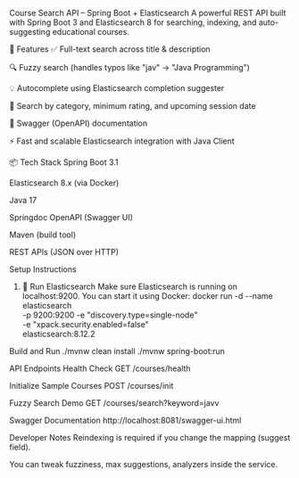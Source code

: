 Course Search API – Spring Boot + Elasticsearch
A powerful REST API built with Spring Boot 3 and Elasticsearch 8 for searching, indexing, and auto-suggesting educational courses.

🚀 Features
✅ Full-text search across title & description

🔍 Fuzzy search (handles typos like "jav" → "Java Programming")

💡 Autocomplete using Elasticsearch completion suggester

📅 Search by category, minimum rating, and upcoming session date

📖 Swagger (OpenAPI) documentation

⚡ Fast and scalable Elasticsearch integration with Java Client

📦 Tech Stack
Spring Boot 3.1

Elasticsearch 8.x (via Docker)

Java 17

Springdoc OpenAPI (Swagger UI)

Maven (build tool)

REST APIs (JSON over HTTP)

Setup Instructions
1. 🔄 Run Elasticsearch
Make sure Elasticsearch is running on localhost:9200. You can start it using Docker: docker run -d --name elasticsearch \
  -p 9200:9200 -e "discovery.type=single-node" \
  -e "xpack.security.enabled=false" \
  elasticsearch:8.12.2

  Build and Run
  ./mvnw clean install
./mvnw spring-boot:run

API Endpoints
 Health Check
 GET /courses/health

Initialize Sample Courses
POST /courses/init

Fuzzy Search Demo
GET /courses/search?keyword=javv

Swagger Documentation
http://localhost:8081/swagger-ui.html

Developer Notes
Reindexing is required if you change the mapping (suggest field).

You can tweak fuzziness, max suggestions, analyzers inside the service.



